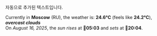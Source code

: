 
자동으로 추가된 텍스트입니다.

<!--START_SECTION:weather:moscow-->
Currently in **Moscow** (RU), the weather is: **24.6°C** (feels like **24.2°C**), ***overcast clouds***<br/>
On *August 16, 2025*, the *sun rises* at 🌅**05:03** and *sets* at 🌇**20:04**.
<!--END_SECTION:weather-->
